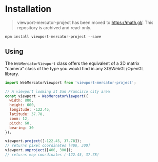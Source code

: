# Installation

> viewport-mercator-project has been moved to https://math.gl/. This repository is archived and read-only.

```
npm install viewport-mercator-project --save
```

## Using

The `WebMercatorViewport` class offers the equivalent of a 3D matrix "camera" class of the type you would find in any 3D/WebGL/OpenGL library.

```js
import WebMercatorViewport from 'viewport-mercator-project';

// A viewport looking at San Francisco city area
const viewport = WebMercatorViewport({
  width: 800,
  height: 600,
  longitude: -122.45,
  latitude: 37.78,
  zoom: 12,
  pitch: 60,
  bearing: 30
});

viewport.project([-122.45, 37.78]);
// returns pixel coordinates [400, 300]
viewport.unproject([400, 300]);
// returns map coordinates [-122.45, 37.78]
```
